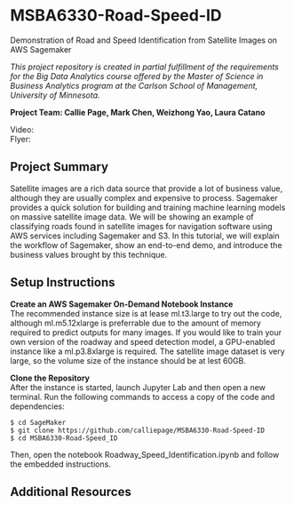 # MSBA6330-Road-Speed-ID
Demonstration of Road and Speed Identification from Satellite Images on AWS Sagemaker  

*This project repository is created in partial fulfillment of the requirements for the Big Data Analytics course offered by the Master of Science in Business Analytics program at the Carlson School of Management, University of Minnesota.*

**Project Team: Callie Page, Mark Chen, Weizhong Yao, Laura Catano**

Video:  
Flyer: 

## Project Summary  
Satellite images are a rich data source that provide a lot of business value, although they are usually complex and expensive to process. Sagemaker provides a quick solution for building and training machine learning models on massive satellite image data. We will be showing an example of classifying roads found in satellite images for navigation software using AWS services including Sagemaker and S3. In this tutorial, we will explain the workflow of Sagemaker, show an end-to-end demo, and introduce the business values brought by this technique. 

## Setup Instructions
**Create an AWS Sagemaker On-Demand Notebook Instance**  
The recommended instance size is at lease ml.t3.large to try out the code, although ml.m5.12xlarge is preferrable due to the amount of memory required to predict outputs for many images. If you would like to train your own version of the roadway and speed detection model, a GPU-enabled instance like a ml.p3.8xlarge is required. The satellite image dataset is very large, so the volume size of the instance should be at lest 60GB.

**Clone the Repository**  
After the instance is started, launch Jupyter Lab and then open a new terminal. Run the following commands to access a copy of the code and dependencies:

```
$ cd SageMaker
$ git clone https://github.com/calliepage/MSBA6330-Road-Speed-ID
$ cd MSBA6330-Road-Speed_ID
```

Then, open the notebook Roadway_Speed_Identification.ipynb and follow the embedded instructions.

## Additional Resources
